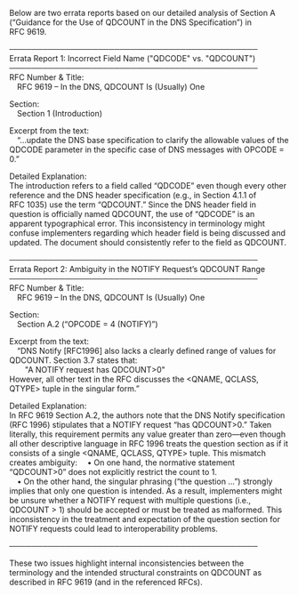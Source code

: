 Below are two errata reports based on our detailed analysis of Section A (“Guidance for the Use of QDCOUNT in the DNS Specification”) in RFC 9619.

─────────────────────────────────────────────  
Errata Report 1: Incorrect Field Name ("QDCODE" vs. "QDCOUNT")  
─────────────────────────────────────────────  
RFC Number & Title:  
 RFC 9619 – In the DNS, QDCOUNT Is (Usually) One

Section:  
 Section 1 (Introduction)

Excerpt from the text:  
 “…update the DNS base specification to clarify the allowable values of the QDCODE parameter in the specific case of DNS messages with OPCODE = 0.”

Detailed Explanation:  
The introduction refers to a field called “QDCODE” even though every other reference and the DNS header specification (e.g., in Section 4.1.1 of RFC 1035) use the term “QDCOUNT.” Since the DNS header field in question is officially named QDCOUNT, the use of “QDCODE” is an apparent typographical error. This inconsistency in terminology might confuse implementers regarding which header field is being discussed and updated. The document should consistently refer to the field as QDCOUNT.

─────────────────────────────────────────────  
Errata Report 2: Ambiguity in the NOTIFY Request’s QDCOUNT Range  
─────────────────────────────────────────────  
RFC Number & Title:  
 RFC 9619 – In the DNS, QDCOUNT Is (Usually) One

Section:  
 Section A.2 (“OPCODE = 4 (NOTIFY)”)

Excerpt from the text:  
 “DNS Notify [RFC1996] also lacks a clearly defined range of values for QDCOUNT. Section 3.7 states that:  
  "A NOTIFY request has QDCOUNT>0"  
However, all other text in the RFC discusses the <QNAME, QCLASS, QTYPE> tuple in the singular form.”

Detailed Explanation:  
In RFC 9619 Section A.2, the authors note that the DNS Notify specification (RFC 1996) stipulates that a NOTIFY request “has QDCOUNT>0.” Taken literally, this requirement permits any value greater than zero—even though all other descriptive language in RFC 1996 treats the question section as if it consists of a single <QNAME, QCLASS, QTYPE> tuple. This mismatch creates ambiguity:
 • On one hand, the normative statement “QDCOUNT>0” does not explicitly restrict the count to 1.  
 • On the other hand, the singular phrasing (“the question …”) strongly implies that only one question is intended.
As a result, implementers might be unsure whether a NOTIFY request with multiple questions (i.e., QDCOUNT > 1) should be accepted or must be treated as malformed. This inconsistency in the treatment and expectation of the question section for NOTIFY requests could lead to interoperability problems.

─────────────────────────────────────────────  

These two issues highlight internal inconsistencies between the terminology and the intended structural constraints on QDCOUNT as described in RFC 9619 (and in the referenced RFCs).